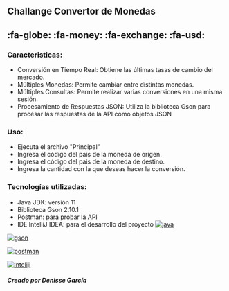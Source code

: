 ## Challange Convertor de Monedas
## :fa-globe:  :fa-money:  :fa-exchange:  :fa-usd:

### Caracteristicas:
- Conversión en Tiempo Real: Obtiene las últimas tasas de cambio del mercado.
- Múltiples Monedas: Permite cambiar entre distintas monedas.
- Múltiples Consultas: Permite realizar varias conversiones en una misma sesión.
- Procesamiento de Respuestas JSON: Utiliza la biblioteca Gson para procesar las respuestas de la API como objetos JSON

### Uso:
- Ejecuta el archivo "Principal"
- Ingresa el código del pais de la moneda de origen. 
- Ingresa el código del pais de la moneda de destino.
- Ingresa la cantidad con la que deseas hacer la conversión.


### Tecnologías utilizadas:
- Java JDK: versión 11  
- Biblioteca Gson 2.10.1
- Postman: para probar la API
- IDE IntelliJ IDEA: para el desarrollo del proyecto
[![java](https://www.filetechn.com/wp-content/uploads/2019/11/JDK-JAVA-859x639.png "java")](http://https://www.filetechn.com/wp-content/uploads/2019/11/JDK-JAVA-859x639.png "java")

[![gson](https://img.freepik.com/premium-vector/modern-flat-design-json-file-icon-web-simple-style_599062-468.jpg?w=740 "gson")](http://https://img.freepik.com/premium-vector/modern-flat-design-json-file-icon-web-simple-style_599062-468.jpg?w=740 "gson")


[![postman](https://logowik.com/content/uploads/images/postman-api-platform6643.logowik.com.webp "postman")](http://https://logowik.com/content/uploads/images/postman-api-platform6643.logowik.com.webp "postman")

[![inteliji](https://logowik.com/content/uploads/images/jetbrains-intellij-idea6941.jpg "inteliji")](http://https://logowik.com/content/uploads/images/jetbrains-intellij-idea6941.jpg "inteliji")

##### Creado por Denisse García
